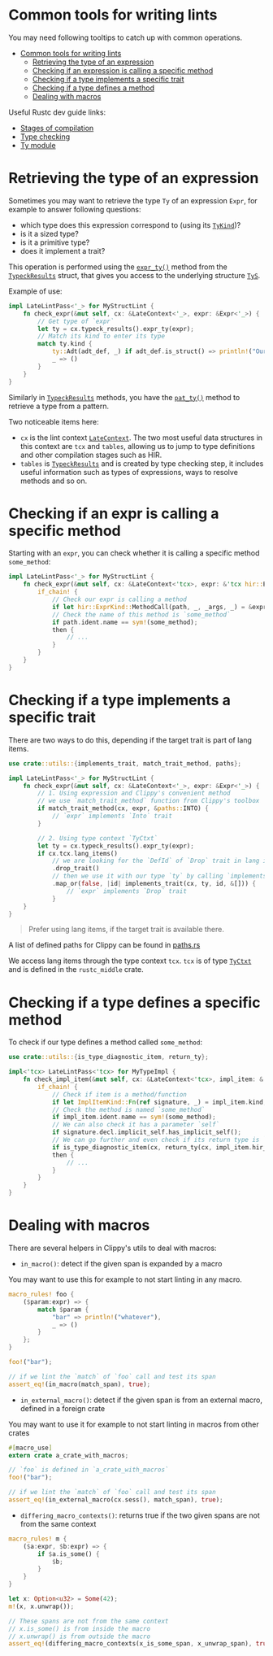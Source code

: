 # Common tools for writing lints

You may need following tooltips to catch up with common operations.

- [Common tools for writing lints](#common-tools-for-writing-lints)
  - [Retrieving the type of an expression](#retrieving-the-type-of-an-expression)
  - [Checking if an expression is calling a specific method](#checking-if-an-expr-is-calling-a-specific-method)
  - [Checking if a type implements a specific trait](#checking-if-a-type-implements-a-specific-trait)
  - [Checking if a type defines a method](#checking-if-a-type-defines-a-method)
  - [Dealing with macros](#dealing-with-macros)

Useful Rustc dev guide links:
- [Stages of compilation](https://rustc-dev-guide.rust-lang.org/compiler-src.html#the-main-stages-of-compilation)
- [Type checking](https://rustc-dev-guide.rust-lang.org/type-checking.html)
- [Ty module](https://rustc-dev-guide.rust-lang.org/ty.html)

# Retrieving the type of an expression

Sometimes you may want to retrieve the type `Ty` of an expression `Expr`, for example to answer following questions:

- which type does this expression correspond to (using its [`TyKind`][TyKind])?
- is it a sized type?
- is it a primitive type?
- does it implement a trait?

This operation is performed using the [`expr_ty()`][expr_ty] method from the [`TypeckResults`][TypeckResults] struct,
that gives you access to the underlying structure [`TyS`][TyS].

Example of use:
```rust
impl LateLintPass<'_> for MyStructLint {
    fn check_expr(&mut self, cx: &LateContext<'_>, expr: &Expr<'_>) {
        // Get type of `expr`
        let ty = cx.typeck_results().expr_ty(expr);
        // Match its kind to enter its type
        match ty.kind {
            ty::Adt(adt_def, _) if adt_def.is_struct() => println!("Our `expr` is a struct!"),
            _ => ()
        }
    }
}
```

Similarly in [`TypeckResults`][TypeckResults] methods, you have the [`pat_ty()`][pat_ty] method
to retrieve a type from a pattern.

Two noticeable items here:
- `cx` is the lint context [`LateContext`][LateContext].
  The two most useful data structures in this context are `tcx` and `tables`,
  allowing us to jump to type definitions and other compilation stages such as HIR.
- `tables` is [`TypeckResults`][TypeckResults] and is created by type checking step,
  it includes useful information such as types of expressions, ways to resolve methods and so on.

# Checking if an expr is calling a specific method

Starting with an `expr`, you can check whether it is calling a specific method `some_method`:

```rust
impl LateLintPass<'_> for MyStructLint {
    fn check_expr(&mut self, cx: &LateContext<'tcx>, expr: &'tcx hir::Expr<'_>) {
        if_chain! {
            // Check our expr is calling a method
            if let hir::ExprKind::MethodCall(path, _, _args, _) = &expr.kind;
            // Check the name of this method is `some_method`
            if path.ident.name == sym!(some_method);
            then {
                // ...
            }
        }
    }
}
```

# Checking if a type implements a specific trait

There are two ways to do this, depending if the target trait is part of lang items.

```rust
use crate::utils::{implements_trait, match_trait_method, paths};

impl LateLintPass<'_> for MyStructLint {
    fn check_expr(&mut self, cx: &LateContext<'_>, expr: &Expr<'_>) {
        // 1. Using expression and Clippy's convenient method
        // we use `match_trait_method` function from Clippy's toolbox
        if match_trait_method(cx, expr, &paths::INTO) {
            // `expr` implements `Into` trait
        }

        // 2. Using type context `TyCtxt`
        let ty = cx.typeck_results().expr_ty(expr);
        if cx.tcx.lang_items()
            // we are looking for the `DefId` of `Drop` trait in lang items
            .drop_trait()
            // then we use it with our type `ty` by calling `implements_trait` from Clippy's utils
            .map_or(false, |id| implements_trait(cx, ty, id, &[])) {
                // `expr` implements `Drop` trait
            }
    }
}
```

> Prefer using lang items, if the target trait is available there.

A list of defined paths for Clippy can be found in [paths.rs][paths]

We access lang items through the type context `tcx`. `tcx` is of type [`TyCtxt`][TyCtxt] and is defined in the `rustc_middle` crate.

# Checking if a type defines a specific method

To check if our type defines a method called `some_method`:

```rust
use crate::utils::{is_type_diagnostic_item, return_ty};

impl<'tcx> LateLintPass<'tcx> for MyTypeImpl {
    fn check_impl_item(&mut self, cx: &LateContext<'tcx>, impl_item: &'tcx ImplItem<'_>) {
        if_chain! {
            // Check if item is a method/function
            if let ImplItemKind::Fn(ref signature, _) = impl_item.kind;
            // Check the method is named `some_method`
            if impl_item.ident.name == sym!(some_method);
            // We can also check it has a parameter `self`
            if signature.decl.implicit_self.has_implicit_self();
            // We can go further and even check if its return type is `String`
            if is_type_diagnostic_item(cx, return_ty(cx, impl_item.hir_id), sym!(string_type));
            then {
                // ...
            }
        }
    }
}
```

# Dealing with macros

There are several helpers in Clippy's utils to deal with macros:

- `in_macro()`: detect if the given span is expanded by a macro

You may want to use this for example to not start linting in any macro.

```rust
macro_rules! foo {
    ($param:expr) => {
        match $param {
            "bar" => println!("whatever"),
            _ => ()
        }
    };
}

foo!("bar");

// if we lint the `match` of `foo` call and test its span
assert_eq!(in_macro(match_span), true);
```

- `in_external_macro()`: detect if the given span is from an external macro, defined in a foreign crate

You may want to use it for example to not start linting in macros from other crates

```rust
#[macro_use]
extern crate a_crate_with_macros;

// `foo` is defined in `a_crate_with_macros`
foo!("bar");

// if we lint the `match` of `foo` call and test its span
assert_eq!(in_external_macro(cx.sess(), match_span), true);
```

- `differing_macro_contexts()`: returns true if the two given spans are not from the same context

```rust
macro_rules! m {
    ($a:expr, $b:expr) => {
        if $a.is_some() {
            $b;
        }
    }
}

let x: Option<u32> = Some(42);
m!(x, x.unwrap());

// These spans are not from the same context
// x.is_some() is from inside the macro
// x.unwrap() is from outside the macro
assert_eq!(differing_macro_contexts(x_is_some_span, x_unwrap_span), true);
```

[TyS]: https://doc.rust-lang.org/nightly/nightly-rustc/rustc_middle/ty/struct.TyS.html
[TyKind]: https://doc.rust-lang.org/nightly/nightly-rustc/rustc_middle/ty/enum.TyKind.html
[TypeckResults]: https://doc.rust-lang.org/nightly/nightly-rustc/rustc_middle/ty/struct.TypeckResults.html
[expr_ty]: https://doc.rust-lang.org/nightly/nightly-rustc/rustc_middle/ty/struct.TypeckResults.html#method.expr_ty
[LateContext]: https://doc.rust-lang.org/nightly/nightly-rustc/rustc_lint/struct.LateContext.html
[TyCtxt]: https://doc.rust-lang.org/nightly/nightly-rustc/rustc_middle/ty/context/struct.TyCtxt.html
[pat_ty]: https://doc.rust-lang.org/nightly/nightly-rustc/rustc_middle/ty/context/struct.TypeckResults.html#method.pat_ty
[paths]: ../clippy_lints/src/utils/paths.rs
